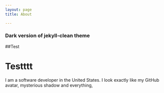 ```yaml
---
layout: page 
title: About

---
```


### Dark version of jekyll-clean theme
##Test
# Testttt

I am a software developer in the United States.  I look exactly like my GitHub avatar, mysterious shadow and everything,
